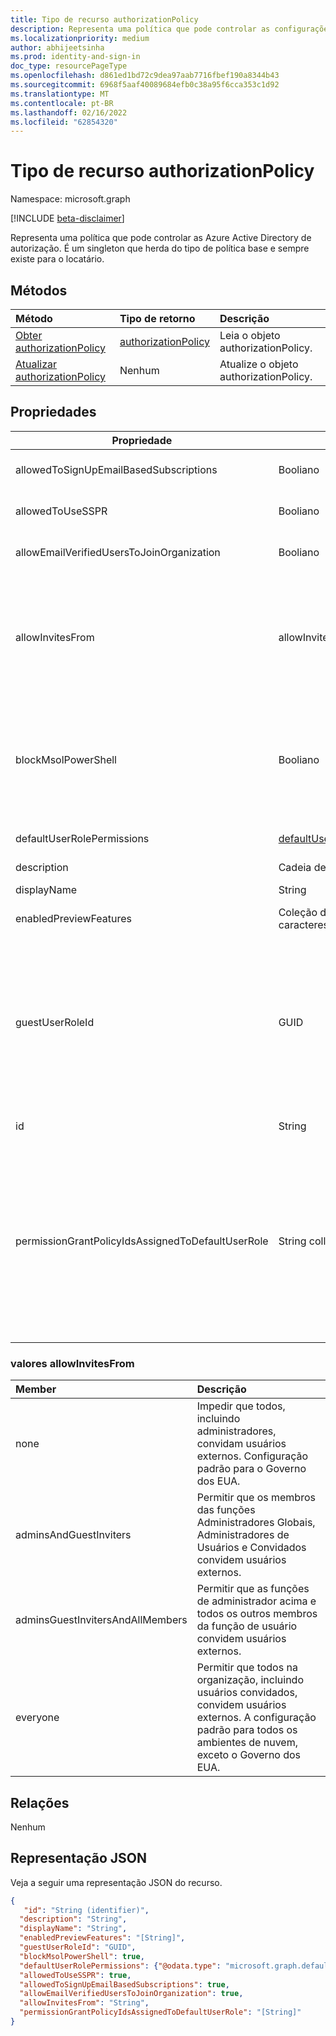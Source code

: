 ```yaml
---
title: Tipo de recurso authorizationPolicy
description: Representa uma política que pode controlar as configurações de autorização de Azure Active Directory.
ms.localizationpriority: medium
author: abhijeetsinha
ms.prod: identity-and-sign-in
doc_type: resourcePageType
ms.openlocfilehash: d861ed1bd72c9dea97aab7716fbef190a8344b43
ms.sourcegitcommit: 6968f5aaf40089684efb0c38a95f6cca353c1d92
ms.translationtype: MT
ms.contentlocale: pt-BR
ms.lasthandoff: 02/16/2022
ms.locfileid: "62854320"
---
```

# <a name="authorizationpolicy-resource-type"></a>Tipo de recurso authorizationPolicy

Namespace: microsoft.graph

[!INCLUDE [beta-disclaimer](../../includes/beta-disclaimer.md)]

Representa uma política que pode controlar as Azure Active Directory de autorização. É um singleton que herda do tipo de política base e sempre existe para o locatário. 

## <a name="methods"></a>Métodos

| Método       | Tipo de retorno | Descrição |
|:-------------|:------------|:------------|
| [Obter authorizationPolicy](../api/authorizationpolicy-get.md) | [authorizationPolicy](authorizationpolicy.md) | Leia o objeto authorizationPolicy. |
| [Atualizar authorizationPolicy](../api/authorizationpolicy-update.md) | Nenhum | Atualize o objeto authorizationPolicy. |

## <a name="properties"></a>Propriedades  
| Propriedade | Tipo | Descrição | 
|-|-|-|
|allowedToSignUpEmailBasedSubscriptions|Booliano| Indica se os usuários podem se inscrever para assinaturas baseadas em email. | 
|allowedToUseSSPR|Booliano| Indica se o recurso Self-Serve redefinição de senha pode ser usado pelos usuários no locatário. | 
|allowEmailVerifiedUsersToJoinOrganization|Booliano| Indica se um usuário pode ingressar no locatário por validação de email. | 
|allowInvitesFrom|allowInvitesFrom|Indica quem pode convidar usuários externos para a organização. Os valores possíveis são: `none`, `adminsAndGuestInviters`, `adminsGuestInvitersAndAllMembers`, `everyone`.  `everyone` é a configuração padrão para todos os ambientes de nuvem, exceto o Governo dos EUA. Confira mais na [tabela abaixo](#allowinvitesfrom-values).|
|blockMsolPowerShell|Booliano| Para desabilitar o uso do MSOL PowerShell, de definir essa propriedade como `true`. Isso também desabilitará o acesso baseado no usuário ao ponto de extremidade de serviço herdado usado pelo MSOL PowerShell. Isso não afeta o Azure AD Conexão ou o Microsoft Graph. | 
|defaultUserRolePermissions|[defaultUserRolePermissions](defaultUserRolePermissions.md)| Especifica determinadas permissões personalizáveis para a função de usuário padrão. | 
|description|Cadeia de caracteres| Descrição dessa política.|  
|displayName|String| Nome de exibição para esta política. |  
|enabledPreviewFeatures|Coleção de cadeias de caracteres| Lista de recursos habilitados para visualização privada no locatário. | 
|guestUserRoleId|GUID| Representa modelo de funçãoId para a função que deve ser concedida ao usuário convidado. Consulte [Listar unifiedRoleDefinitions](../api/rbacapplication-list-roledefinitions.md) para encontrar a lista de modelos de função disponíveis. Atualmente, há suporte para funções a seguir: Usuário (`a0b1b346-4d3e-4e8b-98f8-753987be4970`), Usuário Convidado (`10dae51f-b6af-4016-8d66-8c2a99b929b3`) e Usuário Convidado Restrito (`2af84b1e-32c8-42b7-82bc-daa82404023b`). | 
|id|String| ID da política de autorização. Obrigatório. Somente leitura.| 
|permissionGrantPolicyIdsAssignedToDefaultUserRole|String collection|Indica se o consentimento do usuário para aplicativos é permitido e, se for, qual política de consentimento de aplicativo (permissionGrantPolicy) rege a permissão para que os usuários concedam consentimento. Os valores devem estar no formato `managePermissionGrantsForSelf.{id}`, onde `{id}` é a **id** de uma política de consentimento de [aplicativo interna ou personalizada](/azure/active-directory/manage-apps/manage-app-consent-policies). Uma lista vazia indica que o consentimento do usuário para aplicativos está desabilitado. |

### <a name="allowinvitesfrom-values"></a>valores allowInvitesFrom

|Member|Descrição|
|:---|:---|
|none|Impedir que todos, incluindo administradores, convidam usuários externos. Configuração padrão para o Governo dos EUA.|
|adminsAndGuestInviters|Permitir que os membros das funções Administradores Globais, Administradores de Usuários e Convidados convidem usuários externos.|
|adminsGuestInvitersAndAllMembers|Permitir que as funções de administrador acima e todos os outros membros da função de usuário convidem usuários externos.|
|everyone|Permitir que todos na organização, incluindo usuários convidados, convidem usuários externos. A configuração padrão para todos os ambientes de nuvem, exceto o Governo dos EUA.|

## <a name="relationships"></a>Relações

Nenhum

## <a name="json-representation"></a>Representação JSON

Veja a seguir uma representação JSON do recurso.

<!-- {
  "blockType": "resource",
  "optionalProperties": [

  ],
  "@odata.type": "microsoft.graph.authorizationPolicy",
  "keyProperty": "id"
}-->

```json
{
   "id": "String (identifier)",
  "description": "String",
  "displayName": "String",
  "enabledPreviewFeatures": "[String]",
  "guestUserRoleId": "GUID",
  "blockMsolPowerShell": true,
  "defaultUserRolePermissions": {"@odata.type": "microsoft.graph.defaultUserRolePermissions"},
  "allowedToUseSSPR": true,
  "allowedToSignUpEmailBasedSubscriptions": true,
  "allowEmailVerifiedUsersToJoinOrganization": true,
  "allowInvitesFrom": "String",
  "permissionGrantPolicyIdsAssignedToDefaultUserRole": "[String]"
}
```
